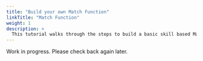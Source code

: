 ```yaml
---
title: "Build your own Match Function"
linkTitle: "Match Function"
weight: 1
description: >
  This tutorial walks through the steps to build a basic skill based Matchmaker for Open Match.
---
```


Work in progress. Please check back again later.
